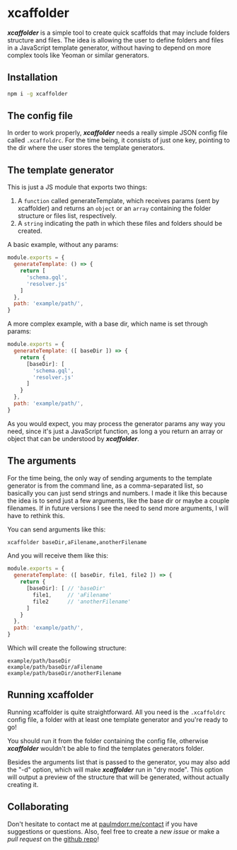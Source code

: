 # xcaffolder

**_xcaffolder_** is a simple tool to create quick scaffolds that may include folders structure and files. The idea is allowing the user to define folders and files in a JavaScript template generator, without having to depend on more complex tools like Yeoman or similar generators.

## Installation

```bash
npm i -g xcaffolder
```

## The config file

In order to work properly, **_xcaffolder_** needs a really simple JSON config file called `.xcaffoldrc`. For the time being, it consists of just one key, pointing to the dir where the user stores the template generators.

## The template generator

This is just a JS module that exports two things:
  1) A `function` called generateTemplate, which receives params (sent by xcaffolder) and returns an `object` or an `array` containing the folder structure or files list, respectively.
  2) A `string` indicating the path in which these files and folders should be created.

A basic example, without any params:

```javascript
module.exports = {
  generateTemplate: () => {
    return [
      'schema.gql',
      'resolver.js'
    ]
  },
  path: 'example/path/',
}
```

A more complex example, with a base dir, which name is set through params:

```javascript
module.exports = {
  generateTemplate: ([ baseDir ]) => {
    return {
      [baseDir]: [
        'schema.gql',
        'resolver.js'
      ]
    }
  },
  path: 'example/path/',
}
```

As you would expect, you may process the generator params any way you need, since it's just a JavaScript function, as long a you return an array or object that can be understood by **_xcaffolder_**.

## The arguments

For the time being, the only way of sending arguments to the template generator is from the command line, as a comma-separated list, so basically you can just send strings and numbers. I made it like this because the idea is to send just a few arguments, like the base dir or maybe a couple filenames. If in future versions I see the need to send more arguments, I will have to rethink this.

You can send arguments like this:

```bash
xcaffolder baseDir,aFilename,anotherFilename
```

And you will receive them like this:

```javascript
module.exports = {
  generateTemplate: ([ baseDir, file1, file2 ]) => {
    return {
      [baseDir]: [ // 'baseDir'
        file1,     // 'aFilename'
        file2      // 'anotherFilename'
      ]
    }
  },
  path: 'example/path/',
}
```

Which will create the following structure:

```
example/path/baseDir
example/path/baseDir/aFilename
example/path/baseDir/anotherFilename
```

## Running xcaffolder

Running xcaffolder is quite straightforward. All you need is the `.xcaffoldrc` config file, a folder with at least one template generator and you're ready to go!

You should run it from the folder containing the config file, otherwise **_xcaffolder_** wouldn't be able to find the templates generators folder.

Besides the arguments list that is passed to the generator, you may also add the "-d" option, which will make **_xcaffolder_** run in "dry mode". This option will output a preview of the structure that will be generated, without actually creating it.

## Collaborating

Don't hesitate to contact me at [paulmdorr.me/contact](http://paulmdorr.me/contact) if you have suggestions or questions. Also, feel free to create a _new issue_ or make a _pull request_ on the [github repo](https://github.com/paulmdorr/xcaffolder)!